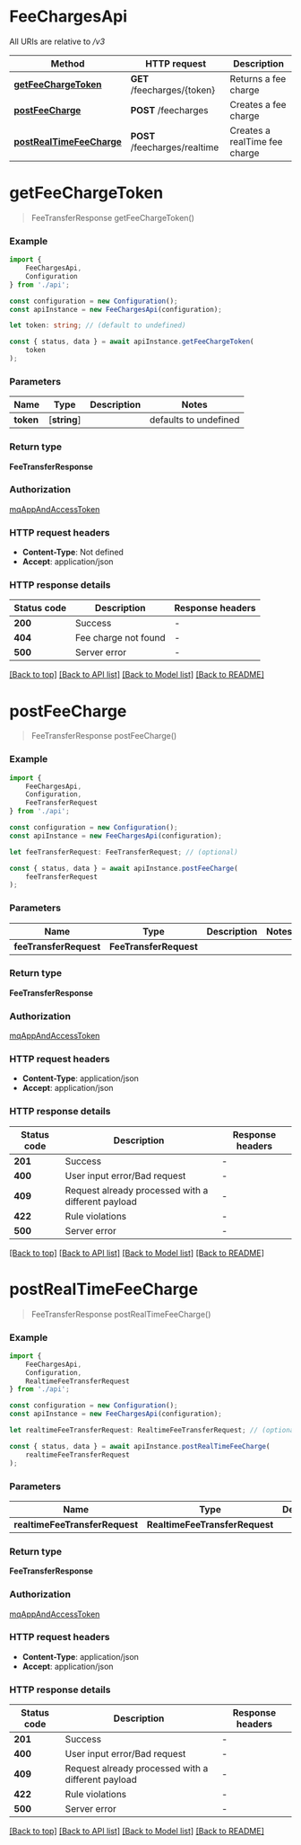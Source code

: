 # FeeChargesApi

All URIs are relative to */v3*

|Method | HTTP request | Description|
|------------- | ------------- | -------------|
|[**getFeeChargeToken**](#getfeechargetoken) | **GET** /feecharges/{token} | Returns a fee charge|
|[**postFeeCharge**](#postfeecharge) | **POST** /feecharges | Creates a fee charge|
|[**postRealTimeFeeCharge**](#postrealtimefeecharge) | **POST** /feecharges/realtime | Creates a realTime fee charge|

# **getFeeChargeToken**
> FeeTransferResponse getFeeChargeToken()


### Example

```typescript
import {
    FeeChargesApi,
    Configuration
} from './api';

const configuration = new Configuration();
const apiInstance = new FeeChargesApi(configuration);

let token: string; // (default to undefined)

const { status, data } = await apiInstance.getFeeChargeToken(
    token
);
```

### Parameters

|Name | Type | Description  | Notes|
|------------- | ------------- | ------------- | -------------|
| **token** | [**string**] |  | defaults to undefined|


### Return type

**FeeTransferResponse**

### Authorization

[mqAppAndAccessToken](../README.md#mqAppAndAccessToken)

### HTTP request headers

 - **Content-Type**: Not defined
 - **Accept**: application/json


### HTTP response details
| Status code | Description | Response headers |
|-------------|-------------|------------------|
|**200** | Success |  -  |
|**404** | Fee charge not found |  -  |
|**500** | Server error |  -  |

[[Back to top]](#) [[Back to API list]](../README.md#documentation-for-api-endpoints) [[Back to Model list]](../README.md#documentation-for-models) [[Back to README]](../README.md)

# **postFeeCharge**
> FeeTransferResponse postFeeCharge()


### Example

```typescript
import {
    FeeChargesApi,
    Configuration,
    FeeTransferRequest
} from './api';

const configuration = new Configuration();
const apiInstance = new FeeChargesApi(configuration);

let feeTransferRequest: FeeTransferRequest; // (optional)

const { status, data } = await apiInstance.postFeeCharge(
    feeTransferRequest
);
```

### Parameters

|Name | Type | Description  | Notes|
|------------- | ------------- | ------------- | -------------|
| **feeTransferRequest** | **FeeTransferRequest**|  | |


### Return type

**FeeTransferResponse**

### Authorization

[mqAppAndAccessToken](../README.md#mqAppAndAccessToken)

### HTTP request headers

 - **Content-Type**: application/json
 - **Accept**: application/json


### HTTP response details
| Status code | Description | Response headers |
|-------------|-------------|------------------|
|**201** | Success |  -  |
|**400** | User input error/Bad request |  -  |
|**409** | Request already processed with a different payload |  -  |
|**422** | Rule violations |  -  |
|**500** | Server error |  -  |

[[Back to top]](#) [[Back to API list]](../README.md#documentation-for-api-endpoints) [[Back to Model list]](../README.md#documentation-for-models) [[Back to README]](../README.md)

# **postRealTimeFeeCharge**
> FeeTransferResponse postRealTimeFeeCharge()


### Example

```typescript
import {
    FeeChargesApi,
    Configuration,
    RealtimeFeeTransferRequest
} from './api';

const configuration = new Configuration();
const apiInstance = new FeeChargesApi(configuration);

let realtimeFeeTransferRequest: RealtimeFeeTransferRequest; // (optional)

const { status, data } = await apiInstance.postRealTimeFeeCharge(
    realtimeFeeTransferRequest
);
```

### Parameters

|Name | Type | Description  | Notes|
|------------- | ------------- | ------------- | -------------|
| **realtimeFeeTransferRequest** | **RealtimeFeeTransferRequest**|  | |


### Return type

**FeeTransferResponse**

### Authorization

[mqAppAndAccessToken](../README.md#mqAppAndAccessToken)

### HTTP request headers

 - **Content-Type**: application/json
 - **Accept**: application/json


### HTTP response details
| Status code | Description | Response headers |
|-------------|-------------|------------------|
|**201** | Success |  -  |
|**400** | User input error/Bad request |  -  |
|**409** | Request already processed with a different payload |  -  |
|**422** | Rule violations |  -  |
|**500** | Server error |  -  |

[[Back to top]](#) [[Back to API list]](../README.md#documentation-for-api-endpoints) [[Back to Model list]](../README.md#documentation-for-models) [[Back to README]](../README.md)

